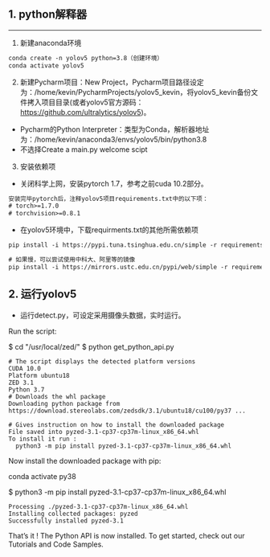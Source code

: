 ## 1. python解释器
----------
1. 新建anaconda环境
```html
conda create -n yolov5 python=3.8（创建环境）
conda activate yolov5
```

2. 新建Pycharm项目：New Project，Pycharm项目路径设定为：/home/kevin/PycharmProjects/yolov5_kevin，将yolov5_kevin备份文件拷入项目目录(或者yolov5官方源码：https://github.com/ultralytics/yolov5)。 
* Pycharm的Python Interpreter：类型为Conda，解析器地址为：/home/kevin/anaconda3/envs/yolov5/bin/python3.8
* 不选择Create a main.py welcome scipt

3. 安装依赖项 
* 关闭科学上网，安装pytorch 1.7，参考之前cuda 10.2部分。
```html
安装完毕pytorch后，注释yolov5项目requirements.txt中的以下项：
# torch>=1.7.0
# torchvision>=0.8.1
```
* 在yolov5环境中，下载requirments.txt的其他所需依赖项
```html
pip install -i https://pypi.tuna.tsinghua.edu.cn/simple -r requirements.txt

# 如果慢，可以尝试使用中科大、阿里等的镜像
pip install -i https://mirrors.ustc.edu.cn/pypi/web/simple -r requirements.txt
```

## 2. 运行yolov5
* 运行detect.py，可设定采用摄像头数据，实时运行。






Run the script:

$ cd "/usr/local/zed/"
$ python get_python_api.py

    # The script displays the detected platform versions
    CUDA 10.0
    Platform ubuntu18
    ZED 3.1
    Python 3.7
    # Downloads the whl package
    Downloading python package from https://download.stereolabs.com/zedsdk/3.1/ubuntu18/cu100/py37 ...

    # Gives instruction on how to install the downloaded package
    File saved into pyzed-3.1-cp37-cp37m-linux_x86_64.whl
    To install it run :
      python3 -m pip install pyzed-3.1-cp37-cp37m-linux_x86_64.whl

Now install the downloaded package with pip:


conda activate py38


$ python3 -m pip install pyzed-3.1-cp37-cp37m-linux_x86_64.whl

    Processing ./pyzed-3.1-cp37-cp37m-linux_x86_64.whl
    Installing collected packages: pyzed
    Successfully installed pyzed-3.1

That’s it ! The Python API is now installed. To get started, check out our Tutorials and Code Samples.


